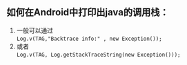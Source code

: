 ## 如何在Android中打印出java的调用栈：

1. 一般可以通过  
```Log.v(TAG,"Backtrace info:" , new Exception());```
1. 或者  
```Log.v(TAG, Log.getStackTraceString(new Exception()));```
